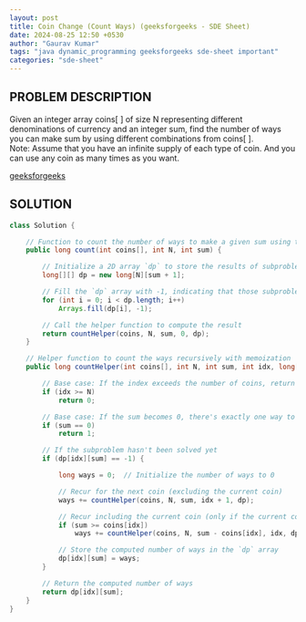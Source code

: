 ```yaml
---
layout: post
title: Coin Change (Count Ways) (geeksforgeeks - SDE Sheet)
date: 2024-08-25 12:50 +0530
author: "Gaurav Kumar"
tags: "java dynamic_programming geeksforgeeks sde-sheet important"
categories: "sde-sheet"
---
```


## PROBLEM DESCRIPTION

Given an integer array coins[ ] of size N representing different denominations of currency and an integer sum, find the number of ways you can make sum by using different combinations from coins[ ].  
Note: Assume that you have an infinite supply of each type of coin. And you can use any coin as many times as you want.

[geeksforgeeks](https://www.geeksforgeeks.org/problems/coin-change2448/1?page=2)

## SOLUTION

```java
class Solution {

    // Function to count the number of ways to make a given sum using the provided coins
    public long count(int coins[], int N, int sum) {

        // Initialize a 2D array `dp` to store the results of subproblems
        long[][] dp = new long[N][sum + 1];

        // Fill the `dp` array with -1, indicating that those subproblems haven't been solved yet
        for (int i = 0; i < dp.length; i++)
            Arrays.fill(dp[i], -1);

        // Call the helper function to compute the result
        return countHelper(coins, N, sum, 0, dp);
    }

    // Helper function to count the ways recursively with memoization
    public long countHelper(int coins[], int N, int sum, int idx, long[][] dp) {

        // Base case: If the index exceeds the number of coins, return 0 as no solution exists
        if (idx >= N)
            return 0;

        // Base case: If the sum becomes 0, there's exactly one way to form the sum, which is using no coins
        if (sum == 0)
            return 1;

        // If the subproblem hasn't been solved yet
        if (dp[idx][sum] == -1) {

            long ways = 0;  // Initialize the number of ways to 0

            // Recur for the next coin (excluding the current coin)
            ways += countHelper(coins, N, sum, idx + 1, dp);

            // Recur including the current coin (only if the current coin can contribute to the sum)
            if (sum >= coins[idx])
                ways += countHelper(coins, N, sum - coins[idx], idx, dp);

            // Store the computed number of ways in the `dp` array
            dp[idx][sum] = ways;
        }

        // Return the computed number of ways
        return dp[idx][sum];
    }
}
```
